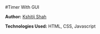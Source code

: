 #Timer With GUI

**Author:** [Kshitij Shah](https://github.com/kshitijshah95)

**Technologies Used:** HTML, CSS, Javascript
